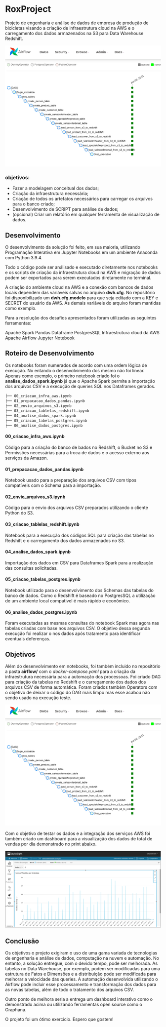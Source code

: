 # RoxProject

Projeto de engenharia e análise de dados de empresa de produção de bicicletas visando a criação de infraestrutura cloud na AWS e o carregamento dos dados armazenados na S3 para Data Warehouse Redshift. 

![airflow dag execution](https://github.com/elmarculino/roxproject/blob/master/images/airflow_stage_execution.png?raw=true)

### objetivos:

- Fazer a modelagem conceitual dos dados;
- Criação da infraestrutura necessária;
- Criação de todos os artefatos necessários para carregar os arquivos para o banco criado;
- Desenvolvimento de SCRIPT para análise de dados;
- (opcional) Criar um relatório em qualquer ferramenta de visualização de dados.

## Desenvolvimento

O desenvolvimento da solução foi feito, em sua maioria, utilizando Programação Interativa em Jupyter Notebooks em um ambiente Anaconda com Python 3.9.4. 

Todo o código pode ser análisado e executado diretamente nos notebooks e os scripts de criação da infraestrutura cloud na AWS e migração de dados podem ser exportados para serem executados diretamente no terminal.

A criação do ambiente cloud na AWS e a conexão com bancos de dados locais dependem das variáveis salvas no arquivo __dwh.cfg__. No repositório foi disponibilizado um __dwh.cfg.modelo__ para que seja editado com a KEY e SECRET do usuário da AWS. As demais variáveis do arquivo foram mantidas como exemplo.

Para a resolução dos desafios apresentados foram utilizadas as seguintes ferramentas: 

Apache Spark
Pandas Dataframe
PostgresSQL
Infraestrutura cloud da AWS
Apache Airflow 
Jupyter Notebook

## Roteiro de Desenvolvimento

Os notebooks foram numerados de acordo com uma ordem lógica de execução. No entando o desenvolvimento dos mesmo não foi linear. Apenas como exemplo, o primeiro notebook criado foi o __analise_dados_spark.ipynb__ já que o Apache Spark permite a importação dos arquivos CSV e a execução de queries SQL nos Dataframes gerados.

    ├── 00_criacao_infra_aws.ipynb
    ├── 01_prepacacao_dados_pandas.ipynb
    ├── 02_envio_arquivos_s3.ipynb
    ├── 03_criacao_tablelas_redshift.ipynb
    ├── 04_analise_dados_spark.ipynb
    ├── 05_criacao_tabelas_postgres.ipynb
    ├── 06_analise_dados_postgres.ipynb

#### 00_criacao_infra_aws.ipynb
    
Código para a criação do banco de bados no Redshift, o Bucket no S3 e Permissões necessárias para a troca de dados e o acesso externo aos serviços da Amazon.

#### 01_prepacacao_dados_pandas.ipynb

Notebook usado para a preparação dos arquivos CSV com tipos compatíveis com o Schema para a importação.

#### 02_envio_arquivos_s3.ipynb

Código para o envio dos arquivos CSV preparados utilizando o cliente Python do S3.

#### 03_criacao_tablelas_redshift.ipynb

Notebook para a execução dos códigos SQL para criação das tabelas no Redshift e o carregamento dos dados armazenados no S3.

#### 04_analise_dados_spark.ipynb

Importação dos dados em CSV para Dataframes Spark para a realização das consultas solicitadas.

#### 05_criacao_tabelas_postgres.ipynb

Notebook utilizado para o desenvolvimento dos Schemas das tabelas do banco de dados. Como o Redshift é baseado no PostgresSQL a utilização de um ambiente local compativel é mais rápido e econômico.

#### 06_analise_dados_postgres.ipynb

Foram executadas as mesmas consultas do notebook Spark mas agora nas tabelas criadas com base nos arquivos CSV. O objetivo dessa segunda execução foi realizar o nos dados após tratamento para identificar eventuais deferenças.

## Objetivos

Além do desenvolvimento em notebooks, foi também incluido no repositório a pasta __airflow/__ com o _docker-compose.yaml_ para a criação da infraestrutura necessária para a automação dos processoas. Foi criado DAG para criação da tabelas no Redshift e o carregamento dos dados dos arquivos CSV de forma automática. Foram criados também Operators com o objetivo de deixar o código do DAG mais limpo mas esse acabou não sendo usado na execução teste.


![airflow dag execution](https://github.com/elmarculino/roxproject/blob/master/images/airflow_stage_execution.png?raw=true)

Com o objetivo de testar os dados e a integração dos serviços AWS foi 
também criado um dashboard para a visualização dos dados de total de vendas por dia demonstrado no print abaixo.

![quicksight dashboard](https://github.com/elmarculino/roxproject/blob/master/images/dashboard_quicksight.png?raw=true)

## Conclusão

Os objetivos o projeto exigiram o uso de uma gama variada de tecnologias de engenharia e análise de dados, computação na nuvem e automação.  No entanto, a solução entregue, com o devido tempo, pode ser melhorada. As tabelas no Data Warehouse, por exemplo,  podem ser modificadas para uma estrutura de Fatos e Dimensões e a distribuição pode ser modificada para melhorar a velocidade das queries. A automação desenvolvida utilizando o Airflow pode incluir esse processamento e transformação dos dados para as novas tabelas, além de todo o tratamento dos arquivos CSV.

Outro ponto de melhora seria a entrega um dashboard interativo como o demonstrado acima ou utilizando ferramentas open source como o Graphana.  

O projeto foi um ótimo exercicio. Espero que gostem!
